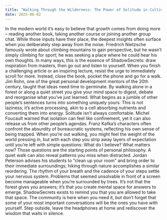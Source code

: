 ```yaml
---
title: "Walking Through the Wilderness: The Power of Solitude in Cultivating Wisdom"
date: 2025-06-02
---
```


In the modern world it’s easy to believe that growth comes from doing more – reading another book, taking another course or joining another group chat.  While those inputs have their place, the deepest insights often surface when you deliberately step away from the noise.  Friedrich Nietzsche famously wrote about climbing mountains to gain perspective, but he wasn’t simply climbing for sport; he was seeking a place where he could hear his own thoughts.  In many ways, this is the essence of ShadowSecrets: draw inspiration from masters, then go out and listen to yourself.
When you finish a challenging article or an inspiring lecture, resist the urge to immediately scroll for more.  Instead, close the book, pocket the phone and go for a walk.  Jim Rohn, one of the great personal development mentors of the 20th century, taught that ideas need time to germinate.  By walking alone in a forest or along a quiet street you give your mind space to digest, debate and reorganise what you’ve just learned.  What begins as a jumble of other people’s sentences turns into something uniquely yours.  This is not laziness; it’s active processing, akin to a cell absorbing nutrients and converting them into energy.
Solitude isn’t always comfortable.  Michel Foucault warned that isolation can feel like confinement, yet it can also release us from other people’s agendas.  Franz Kafka’s characters often confront the absurdity of bureaucratic systems, reflecting his own sense of being trapped.  When you’re out walking, you might feel the weight of the world pressing in, but with each step you strip away layers of expectation until you’re left with simple questions: What do I believe?  What matters now?  Those questions are the starting points of personal philosophy.
A quiet walk can also reveal patterns you miss when distracted.  Jordan Peterson advises his students to “clean up your room” and bring order to their immediate surroundings; hiking through nature accomplishes a similar reordering.  The rhythm of your breath and the cadence of your steps settle your nervous system.  Problems that seemed unsolvable in front of a screen become manageable when you’re surrounded by trees.  It’s not that the forest gives you answers; it’s that you create mental space for answers to emerge.
ShadowSecrets exists to remind you that you are allowed to take that space.  The community is here when you need it, but don’t forget that some of your most important conversations will be the ones you have with yourself.  Step outside, leave the headphones at home and rediscover the wisdom that waits in silence.
